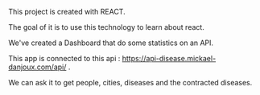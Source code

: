 This project is created with REACT.

The goal of it is to use this technology to learn about react.

We've created a Dashboard that do some statistics on an API.

This app is connected to this api : https://api-disease.mickael-danjoux.com/api/ .

We can ask it to get people, cities, diseases and the contracted diseases.

